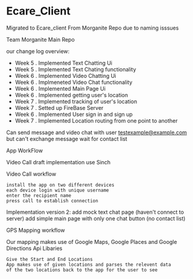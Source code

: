 # Ecare_Client

Migrated to Ecare_client From Morganite Repo due to naming isssues

Team Morganite Main Repo

our change log overview:

 - Week 5
. Implemented Text Chatting Ui
 - Week 5
. Implemented Text Chating functionality
 - Week 6
. Implemented Video Chatting Ui
 - Week 6
. Implmeneted Video Chat functionality
 - Week 6
. Implemented Main Page Ui
 - Week 6
. Implemented getting user's location
 - Week 7
. Implemented tracking of user's location
 - Week 7
. Setted up FireBase Server
 - Week 6
. Implemented User sign in and sign up
 - Week 7
. Implemented Location routing from one point to another

Can send message and video chat with user testexample@example.com but can't exchange message wait for contact list


 
App WorkFlow 

Video Call draft implementation use Sinch

Video Call workflow

    install the app on two different devices
    each device login with unique username
    enter the recipient name
    press call to establish connection

Implementation version 2: add mock text chat page (haven't connect to server) add simple 
                          main page with only one chat button (no contact list)
                          
                          

GPS Mapping workflow

Our mapping makes use of Google Maps, Google Places and Google Directions Api Libaries

    Give the Start and End Locations
    App makes use of given locations and parses the relevent data
    of the two locations back to the app for the user to see
    
    
    
  







